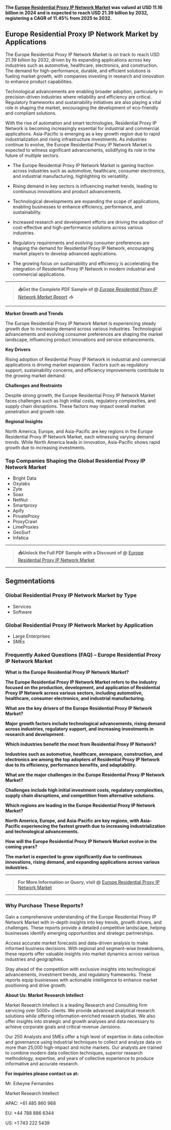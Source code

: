 <p><strong>The <a href="https://www.marketresearchintellect.com/download-sample/?rid=1073322&amp;utm_source=Pulse-April-Europe&amp;utm_medium=852">Europe Residential Proxy IP Network Market</a> was valued at USD 11.16 billion in 2024 and is expected to reach USD 21.39 billion by 2032, registering a CAGR of 11.45% from 2025 to 2032.</strong></p><h2>Europe Residential Proxy IP Network Market by Applications&nbsp;</h2><p><p>The Europe Residential Proxy IP Network Market is on track to reach USD 21.39 billion by 2032, driven by its expanding applications across key industries such as automotive, healthcare, electronics, and construction. The demand for high-performance, durable, and efficient solutions is fueling market growth, with companies investing in research and innovation to enhance product capabilities.</p><p>Technological advancements are enabling broader adoption, particularly in precision-driven industries where reliability and efficiency are critical. Regulatory frameworks and sustainability initiatives are also playing a vital role in shaping the market, encouraging the development of eco-friendly and compliant solutions.</p><p>With the rise of automation and smart technologies, Residential Proxy IP Network is becoming increasingly essential for industrial and commercial applications. Asia-Pacific is emerging as a key growth region due to rapid industrialization and rising infrastructure investments. As industries continue to evolve, the Europe Residential Proxy IP Network Market is expected to witness significant advancements, solidifying its role in the future of multiple sectors.</p></p><ul><li><p>The Europe Residential Proxy IP Network Market is gaining traction across industries such as automotive, healthcare, consumer electronics, and industrial manufacturing, highlighting its versatility.</p></li><li><p>Rising demand in key sectors is influencing market trends, leading to continuous innovations and product advancements.</p></li><li><p>Technological developments are expanding the scope of applications, enabling businesses to enhance efficiency, performance, and sustainability.</p></li><li><p>Increased research and development efforts are driving the adoption of cost-effective and high-performance solutions across various industries.</p></li><li><p>Regulatory requirements and evolving consumer preferences are shaping the demand for Residential Proxy IP Network, encouraging market players to develop advanced applications.</p></li><li><p>The growing focus on sustainability and efficiency is accelerating the integration of Residential Proxy IP Network in modern industrial and commercial applications.</p></li></ul><hr /><blockquote><p><strong><span class="font-[700]">📥Get the Complete PDF Sample of @ </span></strong><em><span class="font-[700]"><a href="https://www.marketresearchintellect.com/download-sample/?rid=1073322&amp;utm_source=Pulse-April-Europe&amp;utm_medium=852" target="_blank" data-tracking-control-name="article-ssr-frontend-pulse_little-text-block" data-tracking-will-navigate="" data-test-link="">Europe Residential Proxy IP Network Market Report</a>&nbsp;📥</span></em></p></blockquote><hr /><p class="" data-start="77" data-end="360"><strong data-start="77" data-end="105">Market Growth and Trends</strong></p><p class="" data-start="77" data-end="360">The Europe Residential Proxy IP Network Market is experiencing steady growth due to increasing demand across various industries. Technological advancements and evolving consumer preferences are shaping the market landscape, influencing product innovations and service enhancements.</p><p class="" data-start="362" data-end="606"><strong data-start="362" data-end="377">Key Drivers</strong></p><p class="" data-start="362" data-end="606">Rising adoption of Residential Proxy IP Network in industrial and commercial applications is driving market expansion. Factors such as regulatory support, sustainability concerns, and efficiency improvements contribute to the growing market demand.</p><p class="" data-start="608" data-end="849"><strong data-start="608" data-end="637">Challenges and Restraints</strong></p><p class="" data-start="608" data-end="849">Despite strong growth, the Europe Residential Proxy IP Network Market faces challenges such as high initial costs, regulatory complexities, and supply chain disruptions. These factors may impact overall market penetration and growth rate.</p><p class="" data-start="851" data-end="1095"><strong data-start="851" data-end="872">Regional Insights</strong></p><p class="" data-start="851" data-end="1095">North America, Europe, and Asia-Pacific are key regions in the Europe Residential Proxy IP Network Market, each witnessing varying demand trends. While North America leads in innovation, Asia-Pacific shows rapid growth due to increasing investments.</p><p><h3>Top Companies Shaping the Global Residential Proxy IP Network Market </h3><ul><li>Bright Data</li><li> Oxylabs</li><li> Zyte</li><li> Soax</li><li> NetNut</li><li> Smartproxy</li><li> Apify</li><li> PrivateProxy</li><li> ProxyCrawl</li><li> LimeProxies</li><li> GeoSurf</li><li> Infatica</li></ul></p><hr /><blockquote><p><strong>📥Unlock the Full PDF Sample with a Discount of @</strong> <a href="https://www.marketresearchintellect.com/ask-for-discount/?rid=1073322&amp;utm_source=Pulse-April-Europe&amp;utm_medium=852">Europe Residential Proxy IP Network Market</a></p></blockquote><hr /><p><h2>Segmentations</h2><h3>Global Residential Proxy IP Network Market by Type</h3><ul><li>Services</li><li>Software</li></ul><h3>Global Residential Proxy IP Network Market by Application</h3><ul><li>Large Enterprises</li><li>SMEs</li></ul></p><h3><strong>Frequently Asked Questions (FAQ) &ndash; Europe Residential Proxy IP Network Market</strong></h3><p><strong>What is the Europe Residential Proxy IP Network Market?</strong></p><p><strong>The Europe Residential Proxy IP Network Market refers to the industry focused on the production, development, and application of Residential Proxy IP Network across various sectors, including automotive, healthcare, consumer electronics, and industrial manufacturing.</strong></p><p><strong>What are the key drivers of the Europe Residential Proxy IP Network Market?</strong></p><p><strong>Major growth factors include technological advancements, rising demand across industries, regulatory support, and increasing investments in research and development.</strong></p><p><strong>Which industries benefit the most from Residential Proxy IP Network?</strong></p><p><strong>Industries such as automotive, healthcare, aerospace, construction, and electronics are among the top adopters of Residential Proxy IP Network due to its efficiency, performance benefits, and adaptability.</strong></p><p><strong>What are the major challenges in the Europe Residential Proxy IP Network Market?</strong></p><p><strong>Challenges include high initial investment costs, regulatory complexities, supply chain disruptions, and competition from alternative solutions.</strong></p><p><strong>Which regions are leading in the Europe Residential Proxy IP Network Market?</strong></p><p><strong>North America, Europe, and Asia-Pacific are key regions, with Asia-Pacific experiencing the fastest growth due to increasing industrialization and technological advancements.</strong></p><p><strong>How will the Europe Residential Proxy IP Network Market evolve in the coming years?</strong></p><p><strong>The market is expected to grow significantly due to continuous innovations, rising demand, and expanding applications across various industries.</strong></p><hr /><blockquote><p><span class="font-[700]"><strong>For More Information or Query, visit&nbsp;@</strong>&nbsp;</span><span class="font-[700]"><a href="https://www.marketresearchintellect.com/product/residential-proxy-ip-network-market/?utm_source=Linkedin&utm_medium=852" target="_blank" data-tracking-control-name="article-ssr-frontend-pulse_little-text-block" data-tracking-will-navigate="" data-test-link="">Europe Residential Proxy IP Network Market</a></span></p></blockquote><hr /><h3><strong data-start="0" data-end="31">Why Purchase These Reports?</strong></h3><p class="" data-start="35" data-end="297">Gain a comprehensive understanding of the Europe Residential Proxy IP Network Market with in-depth insights into key trends, growth drivers, and challenges. These reports provide a detailed competitive landscape, helping businesses identify emerging opportunities and strategic partnerships.</p><p class="" data-start="299" data-end="540">Access accurate market forecasts and data-driven analysis to make informed business decisions. With regional and segment-wise breakdowns, these reports offer valuable insights into market dynamics across various industries and geographies.</p><p class="" data-start="542" data-end="784">Stay ahead of the competition with exclusive insights into technological advancements, investment trends, and regulatory frameworks. These reports equip businesses with actionable intelligence to enhance market positioning and drive growth.</p><p><strong><span class="font-[700]">About Us: Market Research Intellect</span></strong></p><p><span class="">Market Research Intellect is a leading Research and Consulting firm servicing over 5000+ clients. We provide advanced analytical research solutions while offering information-enriched research studies.&nbsp;</span>We also offer insights into strategic and growth analyses and data necessary to achieve corporate goals and critical revenue Janisions.</p><p><span class="">Our 250 Analysts and SMEs offer a high level of expertise in data collection and governance using industrial techniques to collect and analyze data on more than 25,000 high-impact and niche markets. Our analysts are trained to combine modern data collection techniques, superior research methodology, expertise, and years of collective experience to produce informative and accurate research.</span></p><p><strong>For inquiries please contact us at:</strong></p><p>Mr. Edwyne Fernandes</p><p>Market Research Intellect</p><p>APAC: +61 485 860 968</p><p>EU: +44 788 886 6344</p><p>US: +1 743 222 5439</p>